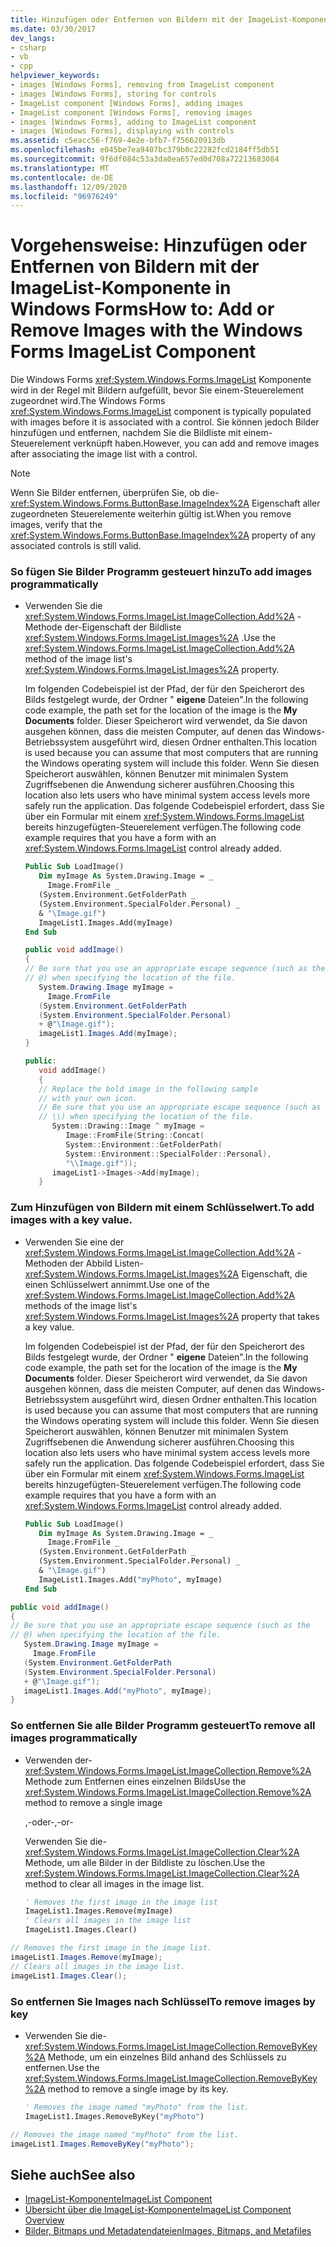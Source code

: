 ```yaml
---
title: Hinzufügen oder Entfernen von Bildern mit der ImageList-Komponente
ms.date: 03/30/2017
dev_langs:
- csharp
- vb
- cpp
helpviewer_keywords:
- images [Windows Forms], removing from ImageList component
- images [Windows Forms], storing for controls
- ImageList component [Windows Forms], adding images
- ImageList component [Windows Forms], removing images
- images [Windows Forms], adding to ImageList component
- images [Windows Forms], displaying with controls
ms.assetid: c5eacc56-f769-4e2e-bfb7-f756620913db
ms.openlocfilehash: e045be7ea9407bc379b0c22282fcd2184ff5db51
ms.sourcegitcommit: 9f6df084c53a3da0ea657ed0d708a72213683084
ms.translationtype: MT
ms.contentlocale: de-DE
ms.lasthandoff: 12/09/2020
ms.locfileid: "96976249"
---
```

# <a name="how-to-add-or-remove-images-with-the-windows-forms-imagelist-component"></a><span data-ttu-id="a6d62-102">Vorgehensweise: Hinzufügen oder Entfernen von Bildern mit der ImageList-Komponente in Windows Forms</span><span class="sxs-lookup"><span data-stu-id="a6d62-102">How to: Add or Remove Images with the Windows Forms ImageList Component</span></span>
<span data-ttu-id="a6d62-103">Die Windows Forms <xref:System.Windows.Forms.ImageList> Komponente wird in der Regel mit Bildern aufgefüllt, bevor Sie einem-Steuerelement zugeordnet wird.</span><span class="sxs-lookup"><span data-stu-id="a6d62-103">The Windows Forms <xref:System.Windows.Forms.ImageList> component is typically populated with images before it is associated with a control.</span></span> <span data-ttu-id="a6d62-104">Sie können jedoch Bilder hinzufügen und entfernen, nachdem Sie die Bildliste mit einem-Steuerelement verknüpft haben.</span><span class="sxs-lookup"><span data-stu-id="a6d62-104">However, you can add and remove images after associating the image list with a control.</span></span>  
  
> [!NOTE]
> <span data-ttu-id="a6d62-105">Wenn Sie Bilder entfernen, überprüfen Sie, ob die- <xref:System.Windows.Forms.ButtonBase.ImageIndex%2A> Eigenschaft aller zugeordneten Steuerelemente weiterhin gültig ist.</span><span class="sxs-lookup"><span data-stu-id="a6d62-105">When you remove images, verify that the <xref:System.Windows.Forms.ButtonBase.ImageIndex%2A> property of any associated controls is still valid.</span></span>  
  
### <a name="to-add-images-programmatically"></a><span data-ttu-id="a6d62-106">So fügen Sie Bilder Programm gesteuert hinzu</span><span class="sxs-lookup"><span data-stu-id="a6d62-106">To add images programmatically</span></span>  
  
- <span data-ttu-id="a6d62-107">Verwenden Sie die <xref:System.Windows.Forms.ImageList.ImageCollection.Add%2A> -Methode der-Eigenschaft der Bildliste <xref:System.Windows.Forms.ImageList.Images%2A> .</span><span class="sxs-lookup"><span data-stu-id="a6d62-107">Use the <xref:System.Windows.Forms.ImageList.ImageCollection.Add%2A> method of the image list's <xref:System.Windows.Forms.ImageList.Images%2A> property.</span></span>  
  
     <span data-ttu-id="a6d62-108">Im folgenden Codebeispiel ist der Pfad, der für den Speicherort des Bilds festgelegt wurde, der Ordner " **eigene** Dateien".</span><span class="sxs-lookup"><span data-stu-id="a6d62-108">In the following code example, the path set for the location of the image is the **My Documents** folder.</span></span> <span data-ttu-id="a6d62-109">Dieser Speicherort wird verwendet, da Sie davon ausgehen können, dass die meisten Computer, auf denen das Windows-Betriebssystem ausgeführt wird, diesen Ordner enthalten.</span><span class="sxs-lookup"><span data-stu-id="a6d62-109">This location is used because you can assume that most computers that are running the Windows operating system will include this folder.</span></span> <span data-ttu-id="a6d62-110">Wenn Sie diesen Speicherort auswählen, können Benutzer mit minimalen System Zugriffsebenen die Anwendung sicherer ausführen.</span><span class="sxs-lookup"><span data-stu-id="a6d62-110">Choosing this location also lets users who have minimal system access levels more safely run the application.</span></span> <span data-ttu-id="a6d62-111">Das folgende Codebeispiel erfordert, dass Sie über ein Formular mit einem <xref:System.Windows.Forms.ImageList> bereits hinzugefügten-Steuerelement verfügen.</span><span class="sxs-lookup"><span data-stu-id="a6d62-111">The following code example requires that you have a form with an <xref:System.Windows.Forms.ImageList> control already added.</span></span>  
  
    ```vb  
    Public Sub LoadImage()  
       Dim myImage As System.Drawing.Image = _  
         Image.FromFile _  
       (System.Environment.GetFolderPath _  
       (System.Environment.SpecialFolder.Personal) _  
       & "\Image.gif")  
       ImageList1.Images.Add(myImage)  
    End Sub  
    ```  
  
    ```csharp  
    public void addImage()  
    {  
    // Be sure that you use an appropriate escape sequence (such as the
    // @) when specifying the location of the file.  
       System.Drawing.Image myImage =
         Image.FromFile  
       (System.Environment.GetFolderPath  
       (System.Environment.SpecialFolder.Personal)  
       + @"\Image.gif");  
       imageList1.Images.Add(myImage);  
    }  
    ```  
  
    ```cpp  
    public:  
       void addImage()  
       {  
       // Replace the bold image in the following sample
       // with your own icon.  
       // Be sure that you use an appropriate escape sequence (such as
       // \\) when specifying the location of the file.  
          System::Drawing::Image ^ myImage =
             Image::FromFile(String::Concat(  
             System::Environment::GetFolderPath(  
             System::Environment::SpecialFolder::Personal),  
             "\\Image.gif"));  
          imageList1->Images->Add(myImage);  
       }  
    ```  
  
### <a name="to-add-images-with-a-key-value"></a><span data-ttu-id="a6d62-112">Zum Hinzufügen von Bildern mit einem Schlüsselwert.</span><span class="sxs-lookup"><span data-stu-id="a6d62-112">To add images with a key value.</span></span>  
  
- <span data-ttu-id="a6d62-113">Verwenden Sie eine der <xref:System.Windows.Forms.ImageList.ImageCollection.Add%2A> -Methoden der Abbild Listen- <xref:System.Windows.Forms.ImageList.Images%2A> Eigenschaft, die einen Schlüsselwert annimmt.</span><span class="sxs-lookup"><span data-stu-id="a6d62-113">Use one of the <xref:System.Windows.Forms.ImageList.ImageCollection.Add%2A> methods of the image list's <xref:System.Windows.Forms.ImageList.Images%2A> property that takes a key value.</span></span>  
  
     <span data-ttu-id="a6d62-114">Im folgenden Codebeispiel ist der Pfad, der für den Speicherort des Bilds festgelegt wurde, der Ordner " **eigene** Dateien".</span><span class="sxs-lookup"><span data-stu-id="a6d62-114">In the following code example, the path set for the location of the image is the **My Documents** folder.</span></span> <span data-ttu-id="a6d62-115">Dieser Speicherort wird verwendet, da Sie davon ausgehen können, dass die meisten Computer, auf denen das Windows-Betriebssystem ausgeführt wird, diesen Ordner enthalten.</span><span class="sxs-lookup"><span data-stu-id="a6d62-115">This location is used because you can assume that most computers that are running the Windows operating system will include this folder.</span></span> <span data-ttu-id="a6d62-116">Wenn Sie diesen Speicherort auswählen, können Benutzer mit minimalen System Zugriffsebenen die Anwendung sicherer ausführen.</span><span class="sxs-lookup"><span data-stu-id="a6d62-116">Choosing this location also lets users who have minimal system access levels more safely run the application.</span></span> <span data-ttu-id="a6d62-117">Das folgende Codebeispiel erfordert, dass Sie über ein Formular mit einem <xref:System.Windows.Forms.ImageList> bereits hinzugefügten-Steuerelement verfügen.</span><span class="sxs-lookup"><span data-stu-id="a6d62-117">The following code example requires that you have a form with an <xref:System.Windows.Forms.ImageList> control already added.</span></span>  
  
    ```vb  
    Public Sub LoadImage()  
       Dim myImage As System.Drawing.Image = _  
         Image.FromFile _  
       (System.Environment.GetFolderPath _  
       (System.Environment.SpecialFolder.Personal) _  
       & "\Image.gif")  
       ImageList1.Images.Add("myPhoto", myImage)  
    End Sub  
    ```  
  
```csharp  
public void addImage()  
{  
// Be sure that you use an appropriate escape sequence (such as the
// @) when specifying the location of the file.  
   System.Drawing.Image myImage =
     Image.FromFile  
   (System.Environment.GetFolderPath  
   (System.Environment.SpecialFolder.Personal)  
   + @"\Image.gif");  
   imageList1.Images.Add("myPhoto", myImage);  
}  
```  
  
### <a name="to-remove-all-images-programmatically"></a><span data-ttu-id="a6d62-118">So entfernen Sie alle Bilder Programm gesteuert</span><span class="sxs-lookup"><span data-stu-id="a6d62-118">To remove all images programmatically</span></span>  
  
- <span data-ttu-id="a6d62-119">Verwenden der- <xref:System.Windows.Forms.ImageList.ImageCollection.Remove%2A> Methode zum Entfernen eines einzelnen Bilds</span><span class="sxs-lookup"><span data-stu-id="a6d62-119">Use the <xref:System.Windows.Forms.ImageList.ImageCollection.Remove%2A> method to remove a single image</span></span>  
  
     <span data-ttu-id="a6d62-120">,-oder-</span><span class="sxs-lookup"><span data-stu-id="a6d62-120">,-or-</span></span>  
  
     <span data-ttu-id="a6d62-121">Verwenden Sie die- <xref:System.Windows.Forms.ImageList.ImageCollection.Clear%2A> Methode, um alle Bilder in der Bildliste zu löschen.</span><span class="sxs-lookup"><span data-stu-id="a6d62-121">Use the <xref:System.Windows.Forms.ImageList.ImageCollection.Clear%2A> method to clear all images in the image list.</span></span>  
  
    ```vb  
    ' Removes the first image in the image list  
    ImageList1.Images.Remove(myImage)  
    ' Clears all images in the image list  
    ImageList1.Images.Clear()  
    ```  
  
```csharp  
// Removes the first image in the image list.  
imageList1.Images.Remove(myImage);  
// Clears all images in the image list.  
imageList1.Images.Clear();  
```  
  
### <a name="to-remove-images-by-key"></a><span data-ttu-id="a6d62-122">So entfernen Sie Images nach Schlüssel</span><span class="sxs-lookup"><span data-stu-id="a6d62-122">To remove images by key</span></span>  
  
- <span data-ttu-id="a6d62-123">Verwenden Sie die- <xref:System.Windows.Forms.ImageList.ImageCollection.RemoveByKey%2A> Methode, um ein einzelnes Bild anhand des Schlüssels zu entfernen.</span><span class="sxs-lookup"><span data-stu-id="a6d62-123">Use the <xref:System.Windows.Forms.ImageList.ImageCollection.RemoveByKey%2A> method to remove a single image by its key.</span></span>  
  
    ```vb  
    ' Removes the image named "myPhoto" from the list.  
    ImageList1.Images.RemoveByKey("myPhoto")  
    ```  
  
```csharp  
// Removes the image named "myPhoto" from the list.  
imageList1.Images.RemoveByKey("myPhoto");  
```  
  
## <a name="see-also"></a><span data-ttu-id="a6d62-124">Siehe auch</span><span class="sxs-lookup"><span data-stu-id="a6d62-124">See also</span></span>

- [<span data-ttu-id="a6d62-125">ImageList-Komponente</span><span class="sxs-lookup"><span data-stu-id="a6d62-125">ImageList Component</span></span>](imagelist-component-windows-forms.md)
- [<span data-ttu-id="a6d62-126">Übersicht über die ImageList-Komponente</span><span class="sxs-lookup"><span data-stu-id="a6d62-126">ImageList Component Overview</span></span>](imagelist-component-overview-windows-forms.md)
- [<span data-ttu-id="a6d62-127">Bilder, Bitmaps und Metadatendateien</span><span class="sxs-lookup"><span data-stu-id="a6d62-127">Images, Bitmaps, and Metafiles</span></span>](../advanced/images-bitmaps-and-metafiles.md)
